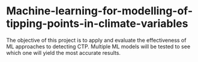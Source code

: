 # Machine-learning-for-modelling-of-tipping-points-in-climate-variables
The objective of this project is to apply and evaluate the effectiveness of ML approaches to detecting CTP. Multiple ML models will be tested to see which one will yield the most accurate results.
